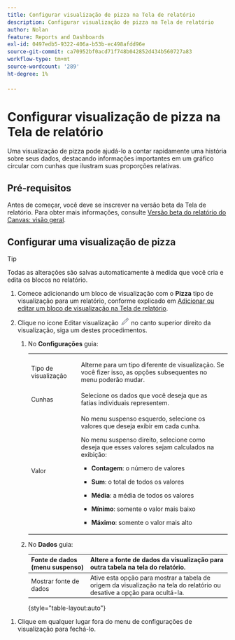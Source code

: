 ```yaml
---
title: Configurar visualização de pizza na Tela de relatório
description: Configurar visualização de pizza na Tela de relatório
author: Nolan
feature: Reports and Dashboards
exl-id: 0497edb5-9322-406a-b53b-ec498afdd96e
source-git-commit: ca70952bf0acd71f748b042852d434b560727a83
workflow-type: tm+mt
source-wordcount: '289'
ht-degree: 1%

---
```



# Configurar visualização de pizza na Tela de relatório

Uma visualização de pizza pode ajudá-lo a contar rapidamente uma história sobre seus dados, destacando informações importantes em um gráfico circular com cunhas que ilustram suas proporções relativas.

## Pré-requisitos

Antes de começar, você deve se inscrever na versão beta da Tela de relatório. Para obter mais informações, consulte [Versão beta do relatório do Canvas: visão geral](/help/quicksilver/product-announcements/betas/canvas-dashboards-beta/reporting-canvas-beta-overview.md).

## Configurar uma visualização de pizza

>[!TIP]
>
>Todas as alterações são salvas automaticamente à medida que você cria e edita os blocos no relatório.

1. Comece adicionando um bloco de visualização com o **Pizza** tipo de visualização para um relatório, conforme explicado em [Adicionar ou editar um bloco de visualização na Tela de relatório](../../../reports-and-dashboards/reporting-canvas/visualization-blocks/add-or-edit-report-visualization.md).

1. Clique no ícone Editar visualização ![](assets/edit-icon.png) no canto superior direito da visualização, siga um destes procedimentos.

   1. No **Configurações** guia:

      <table style="table-layout:auto">
       <col>
       <col>
       <tbody>
        <tr>
         <td role="rowheader">Tipo de visualização</td>
         <td><p>Alterne para um tipo diferente de visualização. Se você fizer isso, as opções subsequentes no menu poderão mudar.</p></td>
        </tr>
        <tr>
         <td role="rowheader">Cunhas</td>
         <td>Selecione os dados que você deseja que as fatias individuais representem.</td>
        </tr>
        <tr>
         <td role="rowheader">Valor</td>
         <td><p>No menu suspenso esquerdo, selecione os valores que deseja exibir em cada cunha.</p><p>No menu suspenso direito, selecione como deseja que esses valores sejam calculados na exibição:</p>
          <ul>
           <li><p><b>Contagem</b>: o número de valores</p></li>
           <li><p><b>Sum</b>: o total de todos os valores </p></li>
           <li><p><b>Média</b>: a média de todos os valores</p></li>
           <li><p><b>Mínimo</b>: somente o valor mais baixo</p></li>
           <li><p><b>Máximo</b>: somente o valor mais alto</p></li>
          </ul></td>
        </tr>
       </tbody>
      </table>

   1. No **Dados** guia:

      | Fonte de dados (menu suspenso) | Altere a fonte de dados da visualização para outra tabela na tela do relatório. |
      |---|---|
      | Mostrar fonte de dados | Ative esta opção para mostrar a tabela de origem da visualização na tela do relatório ou desative a opção para ocultá-la. |

      {style="table-layout:auto"}

<!--   
      NOLAN-FLAG: convert table to html. 
      -->

1. Clique em qualquer lugar fora do menu de configurações de visualização para fechá-lo.

